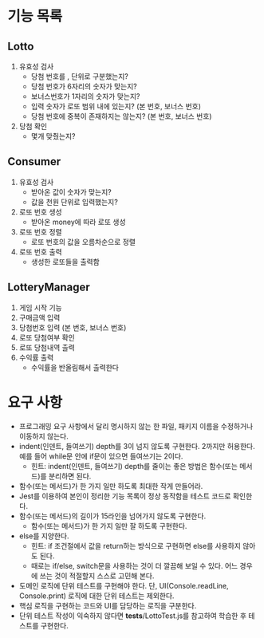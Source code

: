# 기능 목록

## Lotto

1. 유효성 검사
   - 당첨 번호를 , 단위로 구분했는지?
   - 당첨 번호가 6자리의 숫자가 맞는지?
   - 보너스번호가 1자리의 숫자가 맞는지?
   - 입력 숫자가 로또 범위 내에 있는지? (본 번호, 보너스 번호)
   - 당첨 번호에 중복이 존재하지는 않는지? (본 번호, 보너스 번호)
2. 당첨 확인
   - 몇개 맞췄는지?

## Consumer

1. 유효성 검사
   - 받아온 값이 숫자가 맞는지?
   - 값을 천원 단위로 입력했는지?
2. 로또 번호 생성
   - 받아온 money에 따라 로또 생성
3. 로또 번호 정렬
   - 로또 번호의 값을 오름차순으로 정렬
4. 로또 번호 출력
   - 생성한 로또들을 출력함

## LotteryManager

1. 게임 시작 기능
2. 구매금액 입력
3. 당첨번호 입력 (본 번호, 보너스 번호)
4. 로또 당첨여부 확인
5. 로또 당첨내역 출력
6. 수익률 출력
   - 수익률을 반올림해서 출력한다

# 요구 사항

- 프로그래밍 요구 사항에서 달리 명시하지 않는 한 파일, 패키지 이름을 수정하거나 이동하지 않는다.
- indent(인덴트, 들여쓰기) depth를 3이 넘지 않도록 구현한다. 2까지만 허용한다. 예를 들어 while문 안에 if문이 있으면 들여쓰기는 2이다.
  - 힌트: indent(인덴트, 들여쓰기) depth를 줄이는 좋은 방법은 함수(또는 메서드)를 분리하면 된다.
- 함수(또는 메서드)가 한 가지 일만 하도록 최대한 작게 만들어라.
- Jest를 이용하여 본인이 정리한 기능 목록이 정상 동작함을 테스트 코드로 확인한다.
- 함수(또는 메서드)의 길이가 15라인을 넘어가지 않도록 구현한다.
  - 함수(또는 메서드)가 한 가지 일만 잘 하도록 구현한다.
- else를 지양한다.
  - 힌트: if 조건절에서 값을 return하는 방식으로 구현하면 else를 사용하지 않아도 된다.
  - 때로는 if/else, switch문을 사용하는 것이 더 깔끔해 보일 수 있다. 어느 경우에 쓰는 것이 적절할지 스스로 고민해 본다.
- 도메인 로직에 단위 테스트를 구현해야 한다. 단, UI(Console.readLine, Console.print) 로직에 대한 단위 테스트는 제외한다.
- 핵심 로직을 구현하는 코드와 UI를 담당하는 로직을 구분한다.
- 단위 테스트 작성이 익숙하지 않다면 **tests**/LottoTest.js를 참고하여 학습한 후 테스트를 구현한다.
